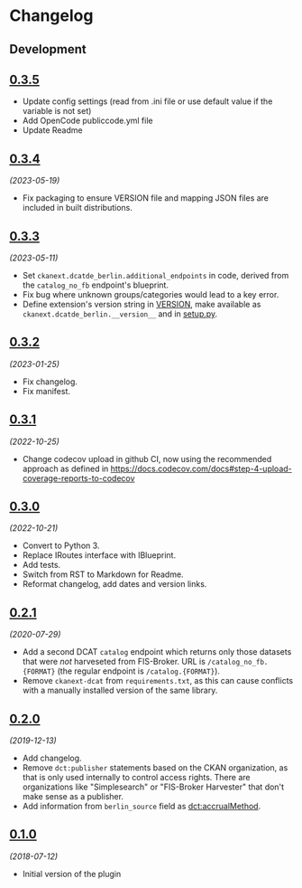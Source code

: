 # Changelog

## Development

## [0.3.5](https://github.com/berlinonline/ckanext-dcatde_berlin/releases/tag/0.3.5)

- Update config settings (read from .ini file or use default value if the variable is not set)
- Add OpenCode publiccode.yml file
- Update Readme

## [0.3.4](https://github.com/berlinonline/ckanext-dcatde_berlin/releases/tag/0.3.4)

_(2023-05-19)_

- Fix packaging to ensure VERSION file and mapping JSON files are included in built distributions.

## [0.3.3](https://github.com/berlinonline/ckanext-dcatde_berlin/releases/tag/0.3.3)

_(2023-05-11)_

- Set `ckanext.dcatde_berlin.additional_endpoints` in code, derived from the `catalog_no_fb` endpoint's blueprint.
- Fix bug where unknown groups/categories would lead to a key error.
- Define extension's version string in [VERSION](VERSION), make available as `ckanext.dcatde_berlin.__version__` and in [setup.py](setup.py).

## [0.3.2](https://github.com/berlinonline/ckanext-dcatde_berlin/releases/tag/0.3.2)

_(2023-01-25)_

- Fix changelog.
- Fix manifest.

## [0.3.1](https://github.com/berlinonline/ckanext-dcatde_berlin/releases/tag/0.3.1)

_(2022-10-25)_

- Change codecov upload in github CI, now using the recommended approach as defined in https://docs.codecov.com/docs#step-4-upload-coverage-reports-to-codecov

## [0.3.0](https://github.com/berlinonline/ckanext-dcatde_berlin/releases/tag/0.3.0)

_(2022-10-21)_

- Convert to Python 3.
- Replace IRoutes interface with IBlueprint.
- Add tests.
- Switch from RST to Markdown for Readme.
- Reformat changelog, add dates and version links.

## [0.2.1](https://github.com/berlinonline/ckanext-dcatde_berlin/releases/tag/v0.2.1)

_(2020-07-29)_

- Add a second DCAT `catalog` endpoint which returns only those datasets that were _not_ harveseted from FIS-Broker. URL is `/catalog_no_fb.{FORMAT}` (the regular endpoint is `/catalog.{FORMAT}`).
- Remove `ckanext-dcat` from `requirements.txt`, as this can cause conflicts with a manually installed version of the same library.

## [0.2.0](https://github.com/berlinonline/ckanext-dcatde_berlin/releases/tag/v0.2.0)

_(2019-12-13)_

- Add changelog.
- Remove `dct:publisher` statements based on the CKAN organization, as that is only used internally to control access rights. There are organizations like "Simplesearch" or "FIS-Broker Harvester" that don't make sense as a publisher.
- Add information from `berlin_source` field as [dct:accrualMethod](https://www.dublincore.org/specifications/dublin-core/dcmi-terms/2012-06-14/?v=terms#terms-accrualMethod).

## [0.1.0](https://github.com/berlinonline/ckanext-dcatde_berlin/releases/tag/v0.1.0)

_(2018-07-12)_

- Initial version of the plugin